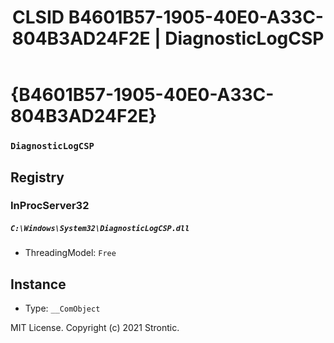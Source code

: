 ﻿---
title: "CLSID B4601B57-1905-40E0-A33C-804B3AD24F2E | DiagnosticLogCSP"
excerpt: What is COM-Object CLSID B4601B57-1905-40E0-A33C-804B3AD24F2E?
---

# {B4601B57-1905-40E0-A33C-804B3AD24F2E}

### `DiagnosticLogCSP`

## Registry


### InProcServer32

##### `C:\Windows\System32\DiagnosticLogCSP.dll`
* ThreadingModel: `Free`

## Instance

* Type: `__ComObject`

MIT License. Copyright (c) 2021 Strontic.


